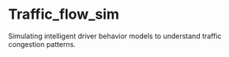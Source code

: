 # Traffic_flow_sim

Simulating intelligent driver behavior models to understand traffic congestion patterns.
